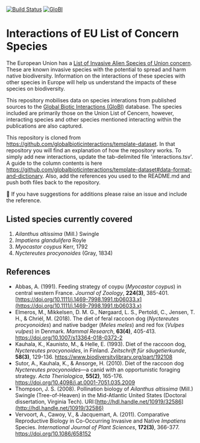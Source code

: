 [![Build Status](https://travis-ci.org/trias-project/eu-species-of-concern-interactions.svg)](https://travis-ci.org/github/trias-project/eu-species-of-concern-interactions) [![GloBI](http://api.globalbioticinteractions.org/interaction.svg?accordingTo=globi:trias-project/eu-species-of-concern-interactions)](http://globalbioticinteractions.org/?accordingTo=globi:trias-project/eu-species-of-concern-interactions) 

# Interactions of EU List of Concern Species

The European Union has a [List of Invasive Alien Species of Union concern](https://ec.europa.eu/environment/nature/invasivealien/list/index_en.htm). These are known invasive species with the potential to spread and harm native biodiversity. Information on the interactions of these species with other species in Europe will help us understand the impacts of these species on biodiversity.

This repository mobilises data on species interations from published sources to the [Global Biotic Interactions (GloBI)](http://globalbioticinteractions.org) database. The species included are primarily those on the Union List of Cencern, however, interacting species and other species mentioned interacting within the publications are also captured.

This repository is cloned from https://github.com/globalbioticinteractions/template-dataset. In that repository you will find an explanation of how the repository works. To simply add new interactions, update the tab-delimited file 'interactions.tsv'. A guide to the column contents is here https://github.com/globalbioticinteractions/template-dataset#data-format-and-dictionary. Also, add the references you used to the README.md and push both files back to the repository.

:raised_back_of_hand: If you have suggestions for additions please raise an issue and include the reference.

## Listed species currently covered

1. *Ailanthus altissima* (Mill.) Swingle
2. *Impatiens glandulifera* Royle
3. *Myocastor coypus* Kerr, 1792
4. *Nyctereutes procyonoides* (Gray, 1834)

## References
* Abbas, A. (1991). Feeding strategy of coypu (*Myocastor coypus*) in central western France. *Journal of Zoology*, **224(3)**, 385-401. [https://doi.org/10.1111/j.1469-7998.1991.tb06033.x](https://doi.org/10.1111/j.1469-7998.1991.tb06033.x)
* Elmeros, M., Mikkelsen, D. M. G., Nørgaard, L. S., Pertoldi, C., Jensen, T. H., & Chriél, M. (2018). The diet of feral raccoon dog (*Nyctereutes procyonoides*) and native badger (*Meles meles*) and red fox (*Vulpes vulpes*) in Denmark. *Mammal Research*, **63(4)**, 405-413. https://doi.org/10.1007/s13364-018-0372-2
* Kauhala, K., Kaunisto, M., & Helle, E. (1993). Diet of the raccoon dog, *Nyctereutes procyonoides*, in Finland. *Zeitschrift für säugetierkunde*, **58(3)**, 129-136. https://www.biodiversitylibrary.org/part/192108
* Sutor, A., Kauhala, K., & Ansorge, H. (2010). Diet of the raccoon dog *Nyctereutes procyonoides*—a canid with an opportunistic foraging strategy. *Acta Theriologica*, **55(2)**, 165-176. https://doi.org/10.4098/j.at.0001-7051.035.2009
* Thompson, J. S. (2008). Pollination biology of *Ailanthus altissima* (Mill.) Swingle (Tree-of-Heaven) in the Mid-Atlantic United States (Doctoral dissertation, Virginia Tech). URI:[http://hdl.handle.net/10919/32586](http://hdl.handle.net/10919/32586)
* Vervoort, A., Cawoy, V., & Jacquemart, A. (2011). Comparative Reproductive Biology in Co-Occurring Invasive and Native *Impatiens* Species. *International Journal of Plant Sciences*, **172(3)**, 366-377. https://doi.org/10.1086/658152
